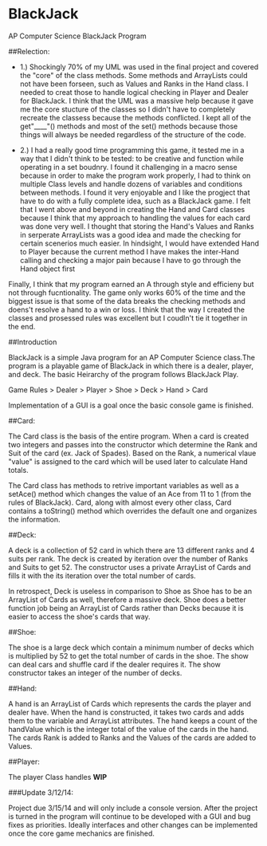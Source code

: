 BlackJack
=========

AP Computer Science BlackJack Program


##Relection:

* 1.) Shockingly 70% of my UML was used in the final project and covered the "core" of the class methods. Some methods and ArrayLists could not have been forseen, such as Values and Ranks in the Hand class. I needed to creat those to handle logical checking in Player and Dealer for BlackJack. I think that the UML was a massive help because it gave me the core stucture of the classes so I didn't have to completely recreate the classess because the methods conflicted. I kept all of the get"____"() methods and most of the set() methods because those things will always be needed regardless of the structure of the code.


* 2.) I had a really good time programming this game, it tested me in a way that I didn't think to be tested: to be creative and function while operating in a set boudnry. I found it challenging in a macro sense because in order to make the program work properly, I had to think on multiple Class levels and handle dozens of variables and conditions between methods. I found it very enjoyable and I like the progject that have to do with a fully complete idea, such as a BlackJack game. I felt that I went above and beyond in creating the Hand and Card classes because I think that my approach to handling the values for each card was done very well. I thought that storing the Hand's Values and Ranks in serperate ArrayLists was a good idea and made the checking for certain scenerios much easier. In hindsight, I would have extended Hand to Player because the current method I have makes the inter-Hand calling and checking a major pain because I have to go through the Hand object first


Finally, I think that my program earned an A through style and efficieny but not through fucntionality. The game only works 60% of the time and the biggest issue is that some of the data breaks the checking methods and doens't resolve a hand to a win or loss. I think that the way I created the classes and prosessed rules was excellent but I coudln't tie it together in the end.




##Introduction

BlackJack is a simple Java program for an AP Computer Science class.The program is a playable game of BlackJack in which there is a dealer, player, and deck. The basic Heirarchy of the program follows BlackJack Play. 

Game Rules > Dealer > Player > Shoe > Deck > Hand > Card

Implementation of a GUI is a goal once the basic console game is finished.


##Card:

The Card class is the basis of the entire program. When a card is created two integers and passes into the constructor which determine the Rank and Suit of the card (ex. Jack of Spades). Based on the Rank, a numerical vlaue "value" is assigned to the card which will be used later to calculate Hand totals.

The Card class has methods to retrive important variables as well as a setAce() method which changes the value of an Ace from 11 to 1 (from the rules of BlackJack). Card, along with almost every other class, Card contains a toString() method which overrides the default one and organizes the information.

##Deck:

A deck is a collection of 52 card in which there are 13 different ranks and 4 suits per rank. The deck is created by iteration over the number of Ranks and Suits to get 52. The constructor uses a private ArrayList of Cards and fills it with the its iteration over the total number of cards.

In retrospect, Deck is useless in comparison to Shoe as Shoe has to be an ArrayList of Cards as well, therefore a massive deck. Shoe does a better function job being an ArrayList of Cards rather than Decks because it is easier to access the shoe's cards that way.

##Shoe: 

The shoe is a large deck which contain a minimum number of decks which is multiplied by 52 to get the total number of cards in the shoe. The show can deal cars and shuffle card if the dealer requires it. The show constructor takes an integer of the number of decks.

##Hand:

A hand is an ArrayList of Cards which represents the cards the player and dealer have. When the hand is constructed, it takes two cards and adds them to the variable and ArrayList attributes. The hand keeps a count of the handValue which is the integer total of the value of the cards in the hand. The cards Rank is added to Ranks and the Values of the cards are added to Values.

##Player:

The player Class handles **WIP**

###Update 3/12/14:

Project due 3/15/14 and will only include a console version. After the project is turned in the program will continue to be developed with a GUI and bug fixes as priorities. Ideally interfaces and other changes can be implemented once the core game mechanics are finished.


